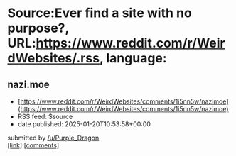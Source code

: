 # Source:Ever find a site with no purpose?, URL:https://www.reddit.com/r/WeirdWebsites/.rss, language:

## nazi.moe
 - [https://www.reddit.com/r/WeirdWebsites/comments/1i5nn5w/nazimoe](https://www.reddit.com/r/WeirdWebsites/comments/1i5nn5w/nazimoe)
 - RSS feed: $source
 - date published: 2025-01-20T10:53:58+00:00

&#32; submitted by &#32; <a href="https://www.reddit.com/user/Purple_Dragon"> /u/Purple_Dragon </a> <br/> <span><a href="http://nazi.moe">[link]</a></span> &#32; <span><a href="https://www.reddit.com/r/WeirdWebsites/comments/1i5nn5w/nazimoe/">[comments]</a></span>

